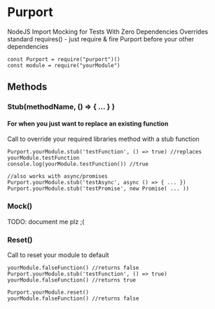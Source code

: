 # Purport
NodeJS Import Mocking for Tests With Zero Dependencies
Overrides standard requires() - just require & fire Purport before your other dependencies
```
const Purport = require("purport")()
const module = require("yourModule")
```

## Methods
### Stub(methodName, () => { ... } )
#### For when you just want to replace an existing function
Call to override your required libraries method with a stub function
```
Purport.yourModule.stub('testFunction', () => true) //replaces yourModule.testFunction
console.log(yourModule.testFunction()) //true

//also works with async/promises
Purport.yourModule.stub('testAsync', async () => { ... })
Purport.yourModule.stub('testPromise', new Promise( ... ))
```

### Mock()
TODO: document me plz ;(
    
### Reset()
Call to reset your module to default
```
yourModule.falseFunction() //returns false
Purport.yourModule.stub('testFunction', () => true)
yourModule.falseFunction() //returns true

Purport.yourModule.reset()
yourModule.falseFunction() //returns false
```
